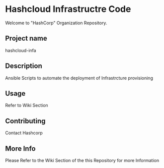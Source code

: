 # Hashcloud Infrastructre Code 

Welcome to "HashCorp" Organization Repository.

## Project name

hashcloud-infa

## Description

Ansible Scripts to automate the deployment of Infrastrcture provisioning

## Usage

Refer to Wiki Section

## Contributing

Contact Hashcorp

## More Info

Please Refer to the Wiki Section of the this Repository for more Information






